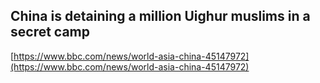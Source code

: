 ## China is detaining a million Uighur muslims in a secret camp
  
  [https://www.bbc.com/news/world-asia-china-45147972](https://www.bbc.com/news/world-asia-china-45147972)